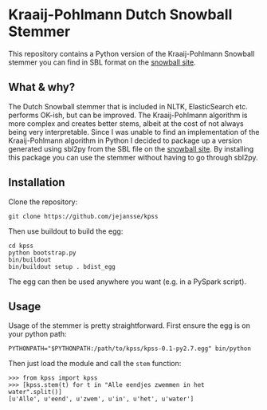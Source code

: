 # Kraaij-Pohlmann Dutch Snowball Stemmer

This repository contains a Python version of the Kraaij-Pohlmann Snowball stemmer you can find in SBL format on the [snowball site](http://snowball.tartarus.org/algorithms/kraaij_pohlmann/stemmer.html).

## What & why?

The Dutch Snowball stemmer that is included in NLTK, ElasticSearch etc. performs OK-ish, but can be improved. The Kraaij-Pohlmann algorithm is more complex and creates better stems, albeit at the cost of not always being very interpretable. Since I was unable to find an implementation of the Kraaij-Pohlmann algorithm in Python I decided to package up a version generated using sbl2py from the SBL file on the [snowball site](http://snowball.tartarus.org/algorithms/kraaij_pohlmann/stemmer.html). By installing this package you can use the stemmer without having to go through sbl2py.

## Installation

Clone the repository:

```
git clone https://github.com/jejansse/kpss
```

Then use buildout to build the egg:

```
cd kpss
python bootstrap.py
bin/buildout
bin/buildout setup . bdist_egg
```

The egg can then be used anywhere you want (e.g. in a PySpark script).

## Usage

Usage of the stemmer is pretty straightforward. First ensure the egg is on your python path:

```
PYTHONPATH="$PYTHONPATH:/path/to/kpss/kpss-0.1-py2.7.egg" bin/python
```

Then just load the module and call the `stem` function:

```
>>> from kpss import kpss
>>> [kpss.stem(t) for t in "Alle eendjes zwemmen in het water".split()]
[u'Alle', u'eend', u'zwem', u'in', u'het', u'water']
```
